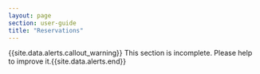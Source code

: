 ```yaml
---
layout: page
section: user-guide
title: "Reservations"
---
```


{{site.data.alerts.callout_warning}} This section is incomplete. Please help to improve it.{{site.data.alerts.end}} 